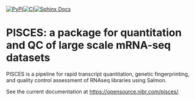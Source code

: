 [![PyPI](https://img.shields.io/pypi/v/novartis-pisces.svg?branch=master)](https://pypi.python.org/pypi/novartis-pisces)[![CI](https://github.com/Novartis/pisces/workflows/CI/badge.svg)](https://github.com/Novartis/pisces/actions?query=workflow%3ACI)[![Sphinx Docs](https://github.com/Novartis/pisces/workflows/Sphinx%20Docs/badge.svg)](https://opensource.nibr.com/pisces/)
# PISCES: a package for quantitation and QC of large scale mRNA-seq datasets

PISCES is a pipeline for rapid transcript quantitation, genetic fingerprinting, and quality control assessment of RNAseq libraries using Salmon.

See the current documentation at https://opensource.nibr.com/pisces/.
